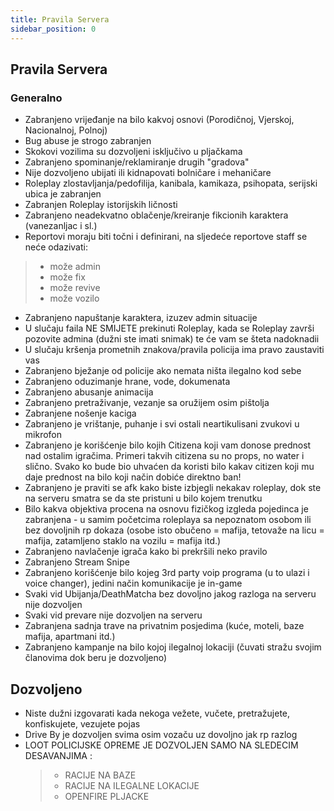 ```yaml
---
title: Pravila Servera
sidebar_position: 0
---
```


## Pravila Servera
### Generalno
- Zabranjeno vrijeđanje na bilo kakvoj osnovi (Porodičnoj, Vjerskoj, Nacionalnoj, Polnoj)
- Bug abuse je strogo zabranjen
- Skokovi vozilima su dozvoljeni isključivo u pljačkama
- Zabranjeno spominanje/reklamiranje drugih "gradova"
- Nije dozvoljeno ubijati ili kidnapovati bolničare i mehaničare
- Roleplay zlostavljanja/pedofilija, kanibala, kamikaza, psihopata, serijski ubica je zabranjen
- Zabranjen Roleplay istorijskih ličnosti
- Zabranjeno neadekvatno oblačenje/kreiranje fikcionih karaktera (vanezanljac i sl.)
- Reportovi moraju biti točni i definirani, na sljedeće reportove staff se neće odazivati:
>* može admin
>* može fix
>* može revive
>* može vozilo
- Zabranjeno napuštanje karaktera, izuzev admin situacije
- U slučaju faila NE SMIJETE prekinuti Roleplay, kada se Roleplay završi pozovite admina (dužni ste imati snimak) te će vam se šteta nadoknadii
- U slučaju kršenja prometnih znakova/pravila policija ima pravo zaustaviti vas
- Zabranjeno bježanje od policije ako nemata ništa ilegalno kod sebe
- Zabranjeno oduzimanje hrane, vode, dokumenata
- Zabranjeno abusanje animacija
- Zabranjeno pretraživanje, vezanje sa oružijem osim pištolja
- Zabranjene nošenje kaciga
- Zabranjeno je vrištanje, puhanje i svi ostali neartikulisani zvukovi u mikrofon
- Zabranjeno je korišćenje bilo kojih Citizena koji vam donose prednost nad ostalim igračima. Primeri takvih citizena su no props, no water i slično. Svako ko bude bio uhvaćen da koristi bilo kakav citizen koji mu daje prednost na bilo koji način dobiće direktno ban!
- Zabranjeno je praviti se afk kako biste izbjegli nekakav roleplay, dok ste na serveru smatra se da ste pristuni u bilo kojem trenutku
- Bilo kakva objektiva procena na osnovu fizičkog izgleda pojedinca je zabranjena - u samim početcima roleplaya sa nepoznatom osobom ili bez dovoljnih rp dokaza (osobe isto obučeno = mafija, tetovaže na licu = mafija, zatamljeno staklo na vozilu = mafija itd.)
- Zabranjeno navlačenje igrača kako bi prekršili neko pravilo
- Zabranjeno Stream Snipe
- Zabranjeno korišćenje bilo kojeg 3rd party voip programa (u to ulazi i voice changer), jedini način komunikacije je in-game
- Svaki vid Ubijanja/DeathMatcha bez dovoljno jakog razloga na serveru nije dozvoljen
- Svaki vid prevare nije dozvoljen na serveru
- Zabranjena sadnja trave na privatnim posjedima (kuće, moteli, baze mafija, apartmani itd.)
- Zabranjeno kampanje na bilo kojoj ilegalnoj lokaciji (čuvati stražu svojim članovima dok beru je dozvoljeno)
## Dozvoljeno
- Niste dužni izgovarati kada nekoga vežete, vučete, pretražujete, konfiskujete, vezujete pojas
- Drive By je dozvoljen svima osim vozaču uz dovoljno jak rp razlog
- LOOT POLICIJSKE OPREME JE DOZVOLJEN SAMO NA SLEDECIM DESAVANJIMA :
  >* RACIJE NA BAZE
  >* RACIJE NA ILEGALNE LOKACIJE
  >* OPENFIRE PLJACKE
